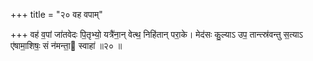 +++
title = "२० वह वपाम्"

+++
वह॑ व॒पां जा॑तवेदः पि॒तृभ्यो॒ यत्रै॑ना॒न् वेत्थ॒ निहि॑तान् परा॒के। मेद॑सः कु॒ल्याऽ उप॒ तान्त्स्र॑वन्तु स॒त्याऽ ए॑षामा॒शिषः॒ सं न॑मन्ता॒ स्वाहा॑ ॥२० ॥